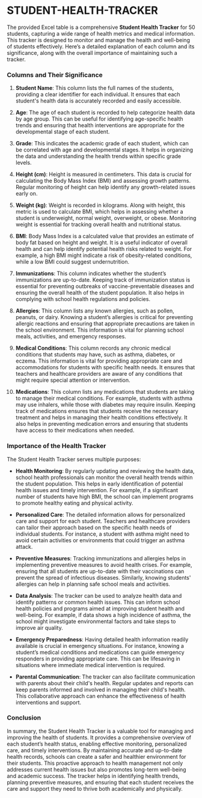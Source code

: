 # STUDENT-HEALTH-TRACKER

The provided Excel table is a comprehensive **Student Health Tracker** for 50 students, capturing a wide range of health metrics and medical information. This tracker is designed to monitor and manage the health and well-being of students effectively. Here’s a detailed explanation of each column and its significance, along with the overall importance of maintaining such a tracker.

### Columns and Their Significance

1. **Student Name**: This column lists the full names of the students, providing a clear identifier for each individual. It ensures that each student's health data is accurately recorded and easily accessible.

2. **Age**: The age of each student is recorded to help categorize health data by age group. This can be useful for identifying age-specific health trends and ensuring that health interventions are appropriate for the developmental stage of each student.

3. **Grade**: This indicates the academic grade of each student, which can be correlated with age and developmental stages. It helps in organizing the data and understanding the health trends within specific grade levels.

4. **Height (cm)**: Height is measured in centimeters. This data is crucial for calculating the Body Mass Index (BMI) and assessing growth patterns. Regular monitoring of height can help identify any growth-related issues early on.

5. **Weight (kg)**: Weight is recorded in kilograms. Along with height, this metric is used to calculate BMI, which helps in assessing whether a student is underweight, normal weight, overweight, or obese. Monitoring weight is essential for tracking overall health and nutritional status.

6. **BMI**: Body Mass Index is a calculated value that provides an estimate of body fat based on height and weight. It is a useful indicator of overall health and can help identify potential health risks related to weight. For example, a high BMI might indicate a risk of obesity-related conditions, while a low BMI could suggest undernutrition.

7. **Immunizations**: This column indicates whether the student’s immunizations are up-to-date. Keeping track of immunization status is essential for preventing outbreaks of vaccine-preventable diseases and ensuring the overall health of the student population. It also helps in complying with school health regulations and policies.

8. **Allergies**: This column lists any known allergies, such as pollen, peanuts, or dairy. Knowing a student’s allergies is critical for preventing allergic reactions and ensuring that appropriate precautions are taken in the school environment. This information is vital for planning school meals, activities, and emergency responses.

9. **Medical Conditions**: This column records any chronic medical conditions that students may have, such as asthma, diabetes, or eczema. This information is vital for providing appropriate care and accommodations for students with specific health needs. It ensures that teachers and healthcare providers are aware of any conditions that might require special attention or intervention.

10. **Medications**: This column lists any medications that students are taking to manage their medical conditions. For example, students with asthma may use inhalers, while those with diabetes may require insulin. Keeping track of medications ensures that students receive the necessary treatment and helps in managing their health conditions effectively. It also helps in preventing medication errors and ensuring that students have access to their medications when needed.

### Importance of the Health Tracker

The Student Health Tracker serves multiple purposes:

- **Health Monitoring**: By regularly updating and reviewing the health data, school health professionals can monitor the overall health trends within the student population. This helps in early identification of potential health issues and timely intervention. For example, if a significant number of students have high BMI, the school can implement programs to promote healthy eating and physical activity.

- **Personalized Care**: The detailed information allows for personalized care and support for each student. Teachers and healthcare providers can tailor their approach based on the specific health needs of individual students. For instance, a student with asthma might need to avoid certain activities or environments that could trigger an asthma attack.

- **Preventive Measures**: Tracking immunizations and allergies helps in implementing preventive measures to avoid health crises. For example, ensuring that all students are up-to-date with their vaccinations can prevent the spread of infectious diseases. Similarly, knowing students' allergies can help in planning safe school meals and activities.

- **Data Analysis**: The tracker can be used to analyze health data and identify patterns or common health issues. This can inform school health policies and programs aimed at improving student health and well-being. For example, if data shows a high incidence of asthma, the school might investigate environmental factors and take steps to improve air quality.

- **Emergency Preparedness**: Having detailed health information readily available is crucial in emergency situations. For instance, knowing a student’s medical conditions and medications can guide emergency responders in providing appropriate care. This can be lifesaving in situations where immediate medical intervention is required.

- **Parental Communication**: The tracker can also facilitate communication with parents about their child's health. Regular updates and reports can keep parents informed and involved in managing their child's health. This collaborative approach can enhance the effectiveness of health interventions and support.

### Conclusion

In summary, the Student Health Tracker is a valuable tool for managing and improving the health of students. It provides a comprehensive overview of each student’s health status, enabling effective monitoring, personalized care, and timely interventions. By maintaining accurate and up-to-date health records, schools can create a safer and healthier environment for their students. This proactive approach to health management not only addresses current health issues but also promotes long-term well-being and academic success. The tracker helps in identifying health trends, planning preventive measures, and ensuring that each student receives the care and support they need to thrive both academically and physically.
